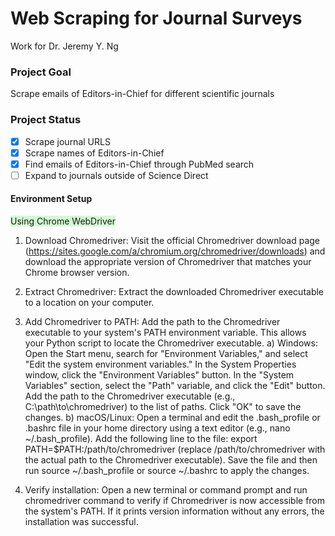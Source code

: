 # Web  Scraping for Journal Surveys
Work for Dr. Jeremy Y. Ng

### Project Goal
Scrape emails of Editors-in-Chief for different scientific journals

### Project Status
- [x] Scrape journal URLS
- [x] Scrape names of Editors-in-Chief
- [x] Find emails of Editors-in-Chief through PubMed search
- [ ] Expand to journals outside of Science Direct 

#### Environment Setup
<span style="background: #BBFABBA6;">Using Chrome WebDriver</span>
1. Download Chromedriver: Visit the official Chromedriver download page (https://sites.google.com/a/chromium.org/chromedriver/downloads) and download the appropriate version of Chromedriver that matches your Chrome browser version.

2. Extract Chromedriver: Extract the downloaded Chromedriver executable to a location on your computer.

3. Add Chromedriver to PATH: Add the path to the Chromedriver executable to your system's PATH environment variable. This allows your Python script to locate the Chromedriver executable.
    a) Windows: Open the Start menu, search for "Environment Variables," and select "Edit the system environment variables." In the System Properties window, click the "Environment Variables" button. In the "System Variables" section, select the "Path" variable, and click the "Edit" button. Add the path to the Chromedriver executable (e.g., C:\path\to\chromedriver) to the list of paths. Click "OK" to save the changes.
    b) macOS/Linux: Open a terminal and edit the .bash_profile or .bashrc file in your home directory using a text editor (e.g., nano ~/.bash_profile). Add the following line to the file: export PATH=$PATH:/path/to/chromedriver (replace /path/to/chromedriver with the actual path to the Chromedriver executable). Save the file and then run source ~/.bash_profile or source ~/.bashrc to apply the changes.

4. Verify installation: Open a new terminal or command prompt and run chromedriver command to verify if Chromedriver is now accessible from the system's PATH. If it prints version information without any errors, the installation was successful. 